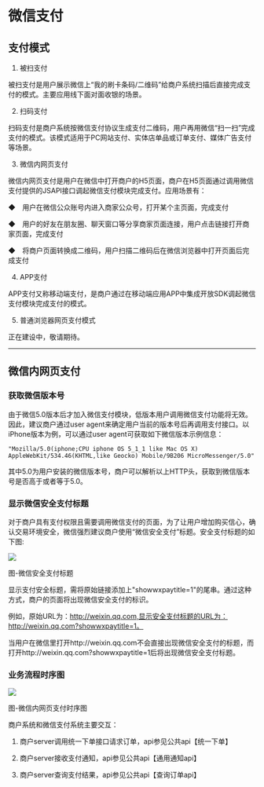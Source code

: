 微信支付
========

## 支付模式

1. 被扫支付

  被扫支付是用户展示微信上“我的刷卡条码/二维码”给商户系统扫描后直接完成支付的模式。主要应用线下面对面收银的场景。

2. 扫码支付

  扫码支付是商户系统按微信支付协议生成支付二维码，用户再用微信“扫一扫”完成支付的模式。该模式适用于PC网站支付、实体店单品或订单支付、媒体广告支付等场景。

3. 微信内网页支付

  微信内网页支付是用户在微信中打开商户的H5页面，商户在H5页面通过调用微信支付提供的JSAPI接口调起微信支付模块完成支付。应用场景有：

  ◆　用户在微信公众账号内进入商家公众号，打开某个主页面，完成支付

  ◆　用户的好友在朋友圈、聊天窗口等分享商家页面连接，用户点击链接打开商家页面，完成支付

  ◆　将商户页面转换成二维码，用户扫描二维码后在微信浏览器中打开页面后完成支付


4. APP支付

  APP支付又称移动端支付，是商户通过在移动端应用APP中集成开放SDK调起微信支付模块完成支付的模式。

5. 普通浏览器网页支付模式

  正在建设中，敬请期待。

---

## 微信内网页支付

### 获取微信版本号

由于微信5.0版本后才加入微信支付模块，低版本用户调用微信支付功能将无效。因此，建议商户通过user agent来确定用户当前的版本号后再调用支付接口。以iPhone版本为例，可以通过user agent可获取如下微信版本示例信息：

    "Mozilla/5.0(iphone;CPU iphone OS 5_1_1 like Mac OS X) AppleWebKit/534.46(KHTML,like Geocko) Mobile/9B206 MicroMessenger/5.0"

其中5.0为用户安装的微信版本号，商户可以解析以上HTTP头，获取到微信版本号是否高于或者等于5.0。

### 显示微信安全支付标题

对于商户具有支付权限且需要调用微信支付的页面，为了让用户增加购买信心，确认交易环境安全，微信强烈建议商户使用“微信安全支付”标题。安全支付标题的如下图:

![](http://biang.io/biangpic/blog/2b0a3a03805dd6acd3f689e6864715be.png)

图-微信安全支付标题

显示支付安全标题，需将原始链接添加上"showwxpaytitle=1"的尾串。通过这种方式，商户的页面将出现微信安全支付的标识。

例如，原始URL为：http://weixin.qq.com,显示安全支付标题的URL为：http://weixin.qq.com?showwxpaytitle=1。

当用户在微信里打开http://weixin.qq.com不会直接出现微信安全支付的标题，而打开http://weixin.qq.com?showwxpaytitle=1后将出现微信安全支付标题。

### 业务流程时序图

![](http://biang.io/biangpic/blog/e7e97ea60c072d857def887e785ec2a2.png)

图-微信内网页支付时序图

商户系统和微信支付系统主要交互：

1. 商户server调用统一下单接口请求订单，api参见公共api【统一下单】

2. 商户server接收支付通知，api参见公共api【通用通知api】

3. 商户server查询支付结果，api参见公共api【查询订单api】
